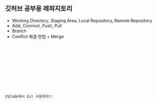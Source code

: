 ## 깃허브 공부용 레파지토리

- Working Directory, Staging Area, Local Repository, Remote Repository
- Add, Commot, Push, Pull
- Branch
- Conflict 해결 방법 + Merge

<code>
<!DOCTYPE html>
<html lang="en">
  <head>
    <meta charset="UTF-8">
    <meta http-equiv="X-UA-Compatible" content="IE=edge">
    <meta name="viewport" content="width=device-width, initial-scale=1.0">
    <title>이건 새로운 기능!!</title>
  </head>
  <body>
    <p>VSCode에서 Git 사용하자!!</p>

  </body>
</html>
</code>
